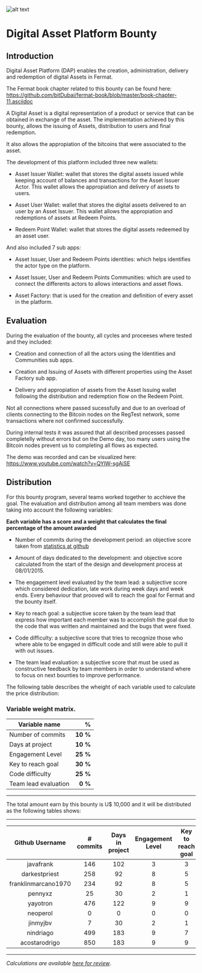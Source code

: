 ![alt text](https://github.com/bitDubai/media-kit/blob/master/MediaKit/Fermat%20Branding/Fermat%20Logotype/Fermat_Logo_3D.png "Fermat Logo")

# Digital Asset Platform Bounty

## Introduction


Digital Asset Platform (DAP) enables the creation, administration, delivery and redemption of digital Assets in Fermat.

The Fermat book chapter related to this bounty can be found here: https://github.com/bitDubai/fermat-book/blob/master/book-chapter-11.asciidoc

A Digital Asset is a digital representation of a product or service that can be obtained in exchange of the asset. The implementation achieved by this bounty, allows the issuing of Assets, distribution to users and final redemption.

It also allows the appropiation of the bitcoins that were associated to the asset.

The development of this platform included three new wallets:

- Asset Issuer Wallet: wallet that stores the digital assets issued while keeping account of balances and transactions for the Asset Issuer Actor. This wallet allows the appropiation and delivery of assets to users.

- Asset User Wallet: wallet that stores the digital assets delivered to an user by an Asset Issuer. This wallet allows the appropiation and redemptions of assets at Redeem Points.

- Redeem Point Wallet: wallet that stores the digital assets redeemed by an asset user. 


And also included 7 sub apps:

- Asset Issuer, User and Redeem Points identities: which helps identifies the actor type on the platform.

- Asset Issuer, User and Redeem Points Communities: which are used to connect the differents actors to allows interactions and asset flows.

- Asset Factory: that is used for the creation and definition of every asset in the platform.

## Evaluation

During the evaluation of the bounty, all cycles and proceeses where tested and they included:

- Creation and connection of all the actors using the Identities and Communities sub apps.

- Creation and Issuing of Assets with different properties using the Asset Factory sub app.

- Delivery and appropiation of assets from the Asset Issuing wallet following the distribution and redemption flow on the Redeem Point.

Not all connections where passed sucessfully and due to an overload of clients connecting to the Bitcoin nodes on the RegTest network, some transactions where not confirmed successfully.

During internal tests it was assured that all described processes passed completelly without errors but on the Demo day, too many users using the Bitcoin nodes prevent us to completing all flows as expected.

The demo was recorded and can be visualized here: https://www.youtube.com/watch?v=QYlW-sgAiSE


## Distribution

For this bounty program, several teams worked together to acchieve the goal. The evaluation and distribution among all team members was done taking into account the following variables:

**Each variable has a score and a weight that calculates the final percentage of the amount awarded**

- Number of commits during the development period: an objective score taken from [statistics at github](https://github.com/bitDubai/fermat/graphs/contributors)

- Amount of days dedicated to the development: and objective score calculated from the start of the design and development process at 08/01/2015.

- The engagement level evaluated by the team lead: a subjective score which considered dedication, late work during week days and week ends. Every behaviour that prooved will to reach the goal for Fermat and the bounty itself.

- Key to reach goal: a subjective score taken by the team lead that express how important each member was to accomplish the goal due to the code that was written and maintained and the bugs that were fixed.

- Code difficulty: a subjective score that tries to recognize those who where able to be engaged in difficult code and still were able to pull it with out issues.

- The team lead evaluation: a subjective score that must be used as constructive feedback by team members in order to understand where to focus on next bounties to improve performance.

The following table describes the wheight of each variable used to calculate the price distribution:

### Variable weight matrix.

| Variable name  | % |  
|----|----:|
|Number of commits      |**10 %**|
|Days at project        |**10 %**|
|Engagement Level       |**25 %**|
|Key to reach goal      |**30 %**|
|Code difficulty        |**25 %**|
|Team lead evaluation   |**0 %**|

---

The total amount earn by this bounty is U$ 10,000 and it will be distributed as the following tables shows:

---

| Github Username | # commits | Days in project | Engagement Level | Key to reach goal | Code difficulty | Team Lead evaluation | Points | % Bounty | U$S |
|:----:|:----:|:----:|:----:|:----:|:----:|:----:|:----:|:----:|:----:|
|javafrank|146|102|3|3|3|4|232|7%|**$726**
|darkestpriest|258|92|8|5|8|7|496|16%|**$1552**
|franklinmarcano1970|234|92|8|5|7|7|468|15%|**$1465**
|pennyxz|25|30|2|1|1|5|97|3%|**$305**
|yayotron|476|122|9|9|9|9|600|19%|**$1877**
|neoperol|0|0|0|0|0|0|0|0%|**$0**
|jinmyjbv|7|30|2|1|1|5|95|3%|**$298**
|nindriago|499|183|9|7|5|7|530|17%|**$1658**
|acostarodrigo|850|183|9|9|9|0|677|21%|**$2119**

---

*Calculations are available [here for review](https://drive.google.com/open?id=0B7orX7X-_kGtUzBONHBnSmpOdFU)*.
